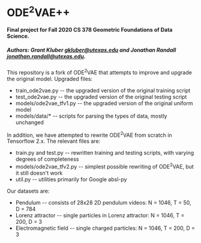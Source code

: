 # ODE<sup>2</sup>VAE++
#### Final project for Fall 2020 CS 378 Geometric Foundations of Data Science.

##### Authors: Grant Kluber <gkluber@utexas.edu> and Jonathan Randall <jonathan.randall@utexas.edu>.

This repository is a fork of ODE<sup>2</sup>VAE that attempts to improve and upgrade the original model. Upgraded files:
- train_ode2vae.py -- the upgraded version of the original training script
- test_ode2vae.py -- the upgraded version of the original testing script
- models/ode2vae_tfv1.py -- the upgraded version of the original uniform model
- models/data/* -- scripts for parsing the types of data, mostly unchanged

In addition, we have attempted to rewrite ODE<sup>2</sup>VAE from scratch in Tensorflow 2.x. The relevant files are:
- train.py and test.py -- rewritten training and testing scripts, with varying degrees of completeness
- models/ode2vae_tfv2.py -- simplest possible rewriting of ODE<sup>2</sup>VAE, but it still doesn't work
- util.py -- utilities primarily for Google absl-py

Our datasets are:
- Pendulum -- consists of 28x28 2D pendulum videos: N = 1046, T = 50, D = 784
- Lorenz attractor -- single particles in Lorenz attractor: N = 1046, T = 200, D = 3
- Electromagnetic field -- single charged particles: N = 1046, T = 200, D = 3